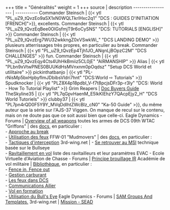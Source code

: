 +++
title = "Généralités"
weight = 1
+++
source             | description
------------------ | -----------
Commander Steinsch | {{< ytl "PL_uZ9_tQvzEo9aSX1xN0WQLTkrIHxc2q1" "DCS : GUIDES D'INITIATION [FRENCH]">}}, excellents.
Commander Steinsch | {{< ytl "PL_uZ9_tQvzEqBee0OIGsfmjT9r6oCySNS" "DCS: TUTORIALS [ENGLISH]" >}}
Commander Steinsch | {{< ytl "PL_uZ9_tQvzErg7WU32wkkngZ0xVSwkWi_" "DCS LANDING DEMO" >}} plusieurs atterrissages très propres, en particulier au break.
Commander Steinsch | {{< ytl "PL_uZ9_tQvzEp4Tjh1JO_ANqnLjBOpzC2M" "DCS CHALLENGES" >}} fun.
Commander Steinsch | {{< ytl "PL_uZ9_tQvzEqy4Cts4UhHkBmiiz5CL0jE" "AIRMANSHIP" >}}
Alias              | {{< ytl "PLbn9xVtwPNES0BUUKdHsMVnxnm0pOqdsz" "Setup DCS World et utilitaire" >}}
pickinthatbanjo    | {{< ytl "PL-rNisMp5bxHpbyfImJDbibsVIdri7hnt" "DCS:World ⇨ Tutorials" >}}
Spudknocker        | {{< ytl "PLZ8X4p18pdbl_V-f7t8pcjsDFr3p-r3ly" "DCS: World - How To Tutorial Playlist" >}}
Grim Reapers       | [Doc Buyers Guide](https://docs.google.com/spreadsheets/d/1B_lvJSAcTjajVuaS-KdlcjTZ70Uu2-ULb-O-MurpJiM/edit#gid=0)
TheSkyline35       | {{< ytl "PL7qGpvHaenM_E5lkKIEhzY7QAcpEjy2_H" "DCS World Tutoriels" >}}
clubby37           | {{< ytl "PL7pn4rQD0F5Y9Y_MVqDdIhtZWcBIz_cN0" "Ka-50 Guide" >}}, du même auteur que la série sur l'AJS-37 Viggen. On manque de recul sur le contenu, mais on ne doute pas que ce soit aussi bien que celle-ci.
Eagle Dynamics - Forums | [Overview of all weapons](https://forums.eagle.ru/showthread.php?t=158620) toutes les armes de DCS
09th WTAC "Griffons" | des [docs](http://www.09thwtac.org/index.php?app=ccs&module=pages&section=pages&id=1&category=14), en particulier :<br />- [Approche au break](http://www.09thwtac.org/index.php?app=ccs&module=pages&section=pages&id=1&record=500)<br /> - [Utilisation des feux](http://www.09thwtac.org/index.php?app=ccs&module=pages&section=pages&id=1&record=498)
FFW-01 "Mudmovers" | des [docs](https://ffw-01.fr/formation/documentation.html), en particulier :<br /> - [Tactiques d'interception](https://www.ffw-01.fr/images/documentation/interne/air-air/tactiques_Interception.pdf)
3rd-wing.net | - [Se retrouver au MSI](https://www.3rd-wing.net/lofiversion/index.php?t11483.html) technique basée sur le Bullseye <br /> - [Ravitaillement en vol](http://wiki.3rd-wing.net/index.php?title=Ravitaillement_en_vol) liste des ravitailleurs et leur paramètres
EVAC - Ecole Virtuelle d'Aviation de Chasse - Forums | [Principe brouillage IR](http://www.evac-fr.net/forums/lofiversion/index.php?t3047.html)
Académie de vol militaire | [Bibliothèque](http://avm-fr.com/documentations), en particulier : <br /> - [Fence in, Fence out](http://avm-fr.com/wiki/Fence+In+-+Fence+Out) <br /> - [Gestion carburant](http://avm-fr.com/wiki/Gestion+Carburant) <br /> - [Les feux dans DCS](http://avm-fr.com/wiki/Les+feux+dans+Digital+Combat+Simulator) <br /> - [Communications Ailier](http://avm-fr.com/docs/file/34/1-2-1%20Communications%20ailier.pdf)<br /> - [Vol en formation](http://avm-fr.com/docs/file/37/1-2-3%20Vol%20en%20formation.pdf)<br /> - [Utilisation du Bull's Eye](http://avm-fr.com/docs/file/50/3-1-1%20Bullseye.pdf)
Eagle Dynamics - Forums | [SAM Groups And Templates.](https://forums.eagle.ru/showthread.php?t=218487)
3rd-wing.net | [Mission - SEAD](http://wiki.3rd-wing.net/index.php?title=Mission:_SEAD#9K33_OSA)

